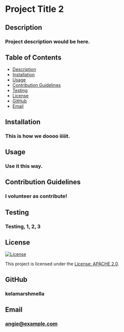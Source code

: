 # Project Title 2

## Description
### Project description would be here.

## Table of Contents
  - [Description](#description)
  - [Installation](#installation)
  - [Usage](#usage)
  - [Contribution Guidelines](#contribution-guidelines)
  - [Testing](#testing)
  - [License](#license)
  - [GitHub](#github)
  - [Email](#email)

## Installation
### This is how we doooo iiiiit.

## Usage
### Use it this way.

## Contribution Guidelines
### I volunteer as contribute!

## Testing
### Testing, 1, 2, 3

## License
   
[![License](https://img.shields.io/badge/License-Apache_2.0-blue.svg)](https://opensource.org/licenses/Apache-2.0)

This project is licensed under the [License: APACHE 2.0](https://opensource.org/licenses/Apache-2.0).

## GitHub
### kelamarshmella

## Email
### angie@example.com
